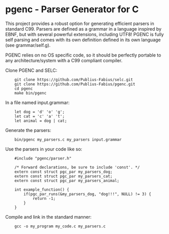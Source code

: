 # pgenc - Parser Generator for C

This project provides a robust option for generating efficient parsers in 
standard C99.  Parsers are defined as a grammar in a language inspired by 
EBNF, but with several powerful extensions, including UTF8!  PGENC is fully 
self parsing and comes with its own definition defined in its own language 
(see grammar/self.g).

PGENC relies on no OS specific code, so it should be perfectly portable to any
architecture/system with a C99 compliant compiler.  

Clone PGENC and SELC:
```
    git clone https://github.com/Publius-Fabius/selc.git
    git clone https://github.com/Publius-Fabius/pgenc.git
    cd pgenc
    make bin/pgenc
```

In a file named input.grammar:
```
    let dog = 'd' 'o' 'g';
    let cat = 'c' 'a' 't';
    let animal = dog | cat;
```

Generate the parsers:
```
    bin/pgenc my_parsers.c my_parsers input.grammar 
```

Use the parsers in your code like so:
```
    #include "pgenc/parser.h"

    /* Forward declarations, be sure to include 'const'. */
    extern const struct pgc_par my_parsers_dog;
    extern const struct pgc_par my_parsers_cat;
    extern const struct pgc_par my_parsers_animal;

    int example_function() {
        if(pgc_par_runs(&my_parsers_dog, "dog!!!", NULL) != 3) {
            return -1;
        }
    }
```

Compile and link in the standard manner:
```
    gcc -o my_program my_code.c my_parsers.c
```
